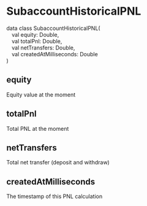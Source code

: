 # SubaccountHistoricalPNL

data class SubaccountHistoricalPNL(  
&emsp;val equity: Double,  
&emsp;val totalPnl: Double,  
&emsp;val netTransfers: Double,  
&emsp;val createdAtMilliseconds: Double  
)

## equity

Equity value at the moment

## totalPnl

Total PNL at the moment

## netTransfers

Total net transfer (deposit and withdraw)

## createdAtMilliseconds

The timestamp of this PNL calculation